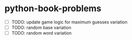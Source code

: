 # python-book-problems

- [ ] TODO: update game logic for maximum guesses variation
- [ ] TODO: random base variation
- [ ] TODO: random word variation